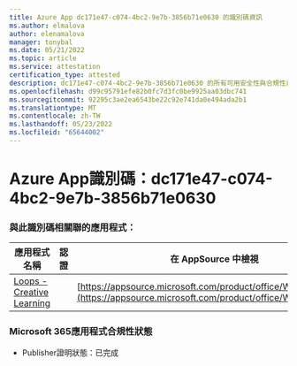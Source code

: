 ```yaml
---
title: Azure App dc171e47-c074-4bc2-9e7b-3856b71e0630 的識別碼資訊
ms.author: elmalova
author: elenamalova
manager: tonybal
ms.date: 05/21/2022
ms.topic: article
ms.service: attestation
certification_type: attested
description: dc171e47-c074-4bc2-9e7b-3856b71e0630 的所有可用安全性與合規性資訊。
ms.openlocfilehash: d99c95791efe82b0fc7d3fc0be9925aa03dbc741
ms.sourcegitcommit: 92295c3ae2ea6543be22c92e741da0e494ada2b1
ms.translationtype: MT
ms.contentlocale: zh-TW
ms.lasthandoff: 05/23/2022
ms.locfileid: "65644002"
---
```

# <a name="azure-app-id-dc171e47-c074-4bc2-9e7b-3856b71e0630"></a>Azure App識別碼：dc171e47-c074-4bc2-9e7b-3856b71e0630


### <a name="apps-associated-with-this-id"></a>與此識別碼相關聯的應用程式：
| **應用程式名稱** | **認證** | **在 AppSource 中檢視** |
|--------------|---------------|-----------------------|
| [Loops - Creative Learning](../forward/WA200003074.md) |  | [https://appsource.microsoft.com/product/office/WA200003074](https://appsource.microsoft.com/product/office/WA200003074) |

### <a name="microsoft-365-app-compliance-status"></a>Microsoft 365應用程式合規性狀態
- Publisher證明狀態：已完成
